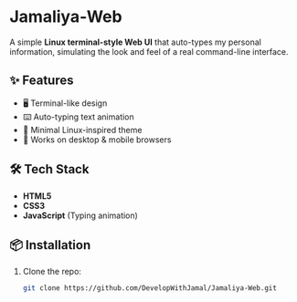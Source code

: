 # Jamaliya-Web

A simple **Linux terminal-style Web UI** that auto-types my personal information, simulating the look and feel of a real command-line interface.

## ✨ Features
- 🖥️ Terminal-like design
- ⌨️ Auto-typing text animation
- 🎨 Minimal Linux-inspired theme
- 📱 Works on desktop & mobile browsers

## 🛠️ Tech Stack
- **HTML5**
- **CSS3**
- **JavaScript** (Typing animation)

## 📦 Installation
1. Clone the repo:
   ```bash
   git clone https://github.com/DevelopWithJamal/Jamaliya-Web.git
